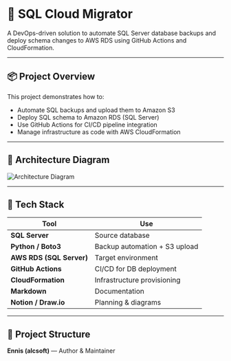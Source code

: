 # 🚀 SQL Cloud Migrator

A DevOps-driven solution to automate SQL Server database backups and deploy schema changes to AWS RDS using GitHub Actions and CloudFormation.

---

## 📦 Project Overview

This project demonstrates how to:
- Automate SQL backups and upload them to Amazon S3
- Deploy SQL schema to Amazon RDS (SQL Server)
- Use GitHub Actions for CI/CD pipeline integration
- Manage infrastructure as code with AWS CloudFormation

---

## 🧱 Architecture Diagram

![Architecture Diagram](./docs/architecture.png)

---

## 🧰 Tech Stack

| Tool | Use |
|------|-----|
| **SQL Server** | Source database |
| **Python / Boto3** | Backup automation + S3 upload |
| **AWS RDS (SQL Server)** | Target environment |
| **GitHub Actions** | CI/CD for DB deployment |
| **CloudFormation** | Infrastructure provisioning |
| **Markdown** | Documentation |
| **Notion / Draw.io** | Planning & diagrams |

---

## 📁 Project Structure


**Ennis (alcsoft)** — Author & Maintainer

